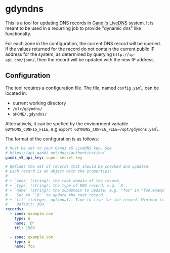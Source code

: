 # gdyndns

This is a tool for updating DNS records in [Gandi's](https://gandi.net)
[LiveDNS](https://api.gandi.net/docs/livedns/) system. It is meant to be used
in a recurring job to provide "dynamic dns" like functionalty.

For each zone in the configuration, the current DNS record will be queried.
If the values returned for the record do not contain the current public IP
address for the system, as determined by querying `http://ip-api.com/json/`,
then the record will be updated with the new IP address.

## Configuration

The tool requires a configuration file. The file, named `config.yaml`, can
be located in:

+ current working directory
+ `/etc/gdyndns/`
+ `$HOME/.gdyndns/`

Alternatively, it can be spefied by the envionrment variable
`GDYNDNS_CONFIG_FILE`, e.g `export GDYNDNS_CONFIG_FILE=/opt/gdyndns.yaml`.

The format of the configuration is as follows:

```yaml
# Must be set to your Gandi v5 LiveDNS key. See
# https://api.gandi.net/docs/authentication/
gandi_v5_api_key: super-secret-key

# Defines the set of records that should be checked and updated.
# Each record is an object with the properties:
#
# + `zone` (string): the root domain of the record.
# + `type` (string): the type of DNS record, e.g. `A`.
# + `name` (string): the subdomain to update, e.g. "foo" in "foo.example.com".
#    Set to `'@'` to update the root record.
# + `ttl` (integer, optional): Time-to-live for the record. Minimum is 300.
#    Default: 300.
records:
  - zone: example.com
    type: A
    name: '@'
    ttl: 1500

  - zone: example.com
    type: A
    name: foo
```
